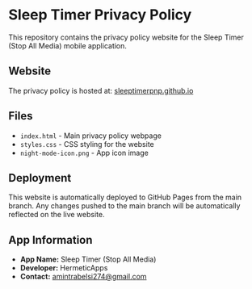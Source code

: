 # Sleep Timer Privacy Policy

This repository contains the privacy policy website for the Sleep Timer (Stop All Media) mobile application.

## Website

The privacy policy is hosted at: [sleeptimerpnp.github.io](https://sleeptimerpnp.github.io)

## Files

- `index.html` - Main privacy policy webpage
- `styles.css` - CSS styling for the website
- `night-mode-icon.png` - App icon image

## Deployment

This website is automatically deployed to GitHub Pages from the main branch. Any changes pushed to the main branch will be automatically reflected on the live website.

## App Information

- **App Name:** Sleep Timer (Stop All Media)
- **Developer:** HermeticApps
- **Contact:** amintrabelsi274@gmail.com
